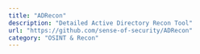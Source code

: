 ```yaml
---
title: "ADRecon"
description: "Detailed Active Directory Recon Tool"
url: "https://github.com/sense-of-security/ADRecon"
category: "OSINT & Recon"
---
```

